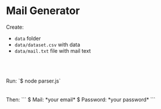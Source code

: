 # Mail Generator
Create: 
* `data` folder
* `data/dataset.csv` with data 
* `data/mail.txt` file with mail text
<br>
<br>
<br>
Run: `$ node parser.js`
<br>
<br>
<br>
Then: 
```
$ Mail: *your email*
$ Password: *your password*
```
